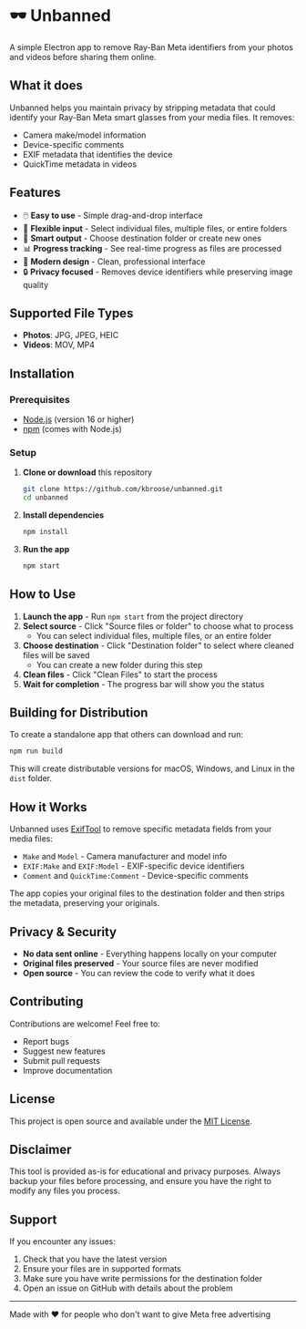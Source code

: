 # 🕶️ Unbanned

A simple Electron app to remove Ray-Ban Meta identifiers from your photos and videos before sharing them online.

## What it does

Unbanned helps you maintain privacy by stripping metadata that could identify your Ray-Ban Meta smart glasses from your media files. It removes:

- Camera make/model information
- Device-specific comments
- EXIF metadata that identifies the device
- QuickTime metadata in videos

## Features

- 🖱️ **Easy to use** - Simple drag-and-drop interface
- 📁 **Flexible input** - Select individual files, multiple files, or entire folders
- 📂 **Smart output** - Choose destination folder or create new ones
- 📊 **Progress tracking** - See real-time progress as files are processed
- 🎨 **Modern design** - Clean, professional interface
- 🔒 **Privacy focused** - Removes device identifiers while preserving image quality

## Supported File Types

- **Photos**: JPG, JPEG, HEIC
- **Videos**: MOV, MP4

## Installation

### Prerequisites

- [Node.js](https://nodejs.org/) (version 16 or higher)
- [npm](https://www.npmjs.com/) (comes with Node.js)

### Setup

1. **Clone or download** this repository
   ```bash
   git clone https://github.com/kbroose/unbanned.git
   cd unbanned
   ```

2. **Install dependencies**
   ```bash
   npm install
   ```

3. **Run the app**
   ```bash
   npm start
   ```

## How to Use

1. **Launch the app** - Run `npm start` from the project directory
2. **Select source** - Click "Source files or folder" to choose what to process
   - You can select individual files, multiple files, or an entire folder
3. **Choose destination** - Click "Destination folder" to select where cleaned files will be saved
   - You can create a new folder during this step
4. **Clean files** - Click "Clean Files" to start the process
5. **Wait for completion** - The progress bar will show you the status

## Building for Distribution

To create a standalone app that others can download and run:

```bash
npm run build
```

This will create distributable versions for macOS, Windows, and Linux in the `dist` folder.

## How it Works

Unbanned uses [ExifTool](https://exiftool.org/) to remove specific metadata fields from your media files:

- `Make` and `Model` - Camera manufacturer and model info
- `EXIF:Make` and `EXIF:Model` - EXIF-specific device identifiers
- `Comment` and `QuickTime:Comment` - Device-specific comments

The app copies your original files to the destination folder and then strips the metadata, preserving your originals.

## Privacy & Security

- **No data sent online** - Everything happens locally on your computer
- **Original files preserved** - Your source files are never modified
- **Open source** - You can review the code to verify what it does

## Contributing

Contributions are welcome! Feel free to:

- Report bugs
- Suggest new features
- Submit pull requests
- Improve documentation

## License

This project is open source and available under the [MIT License](LICENSE).

## Disclaimer

This tool is provided as-is for educational and privacy purposes. Always backup your files before processing, and ensure you have the right to modify any files you process.

## Support

If you encounter any issues:

1. Check that you have the latest version
2. Ensure your files are in supported formats
3. Make sure you have write permissions for the destination folder
4. Open an issue on GitHub with details about the problem

---

Made with ❤️ for people who don't want to give Meta free advertising
